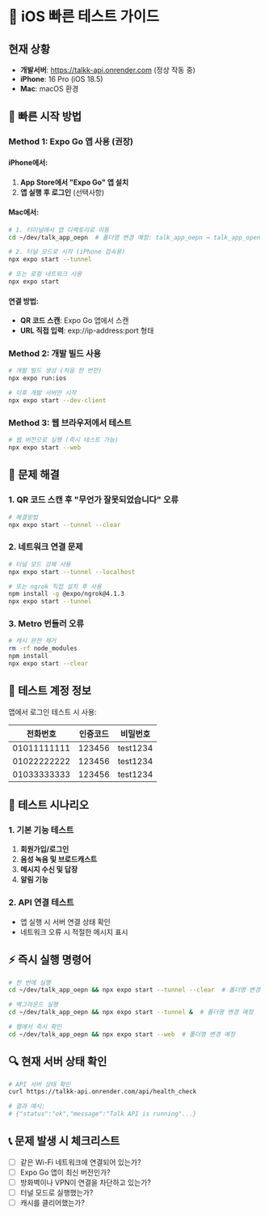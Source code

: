 # 🍎 iOS 빠른 테스트 가이드

## 현재 상황
- **개발서버**: https://talkk-api.onrender.com (정상 작동 중)
- **iPhone**: 16 Pro (iOS 18.5)
- **Mac**: macOS 환경

## 🚀 빠른 시작 방법

### Method 1: Expo Go 앱 사용 (권장)

#### iPhone에서:
1. **App Store에서 "Expo Go" 앱 설치**
2. **앱 실행 후 로그인** (선택사항)

#### Mac에서:
```bash
# 1. 터미널에서 앱 디렉토리로 이동
cd ~/dev/talk_app_oepn  # 폴더명 변경 예정: talk_app_oepn → talk_app_open

# 2. 터널 모드로 시작 (iPhone 접속용)
npx expo start --tunnel

# 또는 로컬 네트워크 사용
npx expo start
```

#### 연결 방법:
- **QR 코드 스캔**: Expo Go 앱에서 스캔
- **URL 직접 입력**: exp://ip-address:port 형태

### Method 2: 개발 빌드 사용

```bash
# 개발 빌드 생성 (처음 한 번만)
npx expo run:ios

# 이후 개발 서버만 시작
npx expo start --dev-client
```

### Method 3: 웹 브라우저에서 테스트

```bash
# 웹 버전으로 실행 (즉시 테스트 가능)
npx expo start --web
```

## 🔧 문제 해결

### 1. QR 코드 스캔 후 "무언가 잘못되었습니다" 오류
```bash
# 해결방법
npx expo start --tunnel --clear
```

### 2. 네트워크 연결 문제
```bash
# 터널 모드 강제 사용
npx expo start --tunnel --localhost

# 또는 ngrok 직접 설치 후 사용
npm install -g @expo/ngrok@4.1.3
npx expo start --tunnel
```

### 3. Metro 번들러 오류
```bash
# 캐시 완전 제거
rm -rf node_modules
npm install
npx expo start --clear
```

## 📱 테스트 계정 정보

앱에서 로그인 테스트 시 사용:

| 전화번호 | 인증코드 | 비밀번호 |
|----------|----------|----------|
| 01011111111 | 123456 | test1234 |
| 01022222222 | 123456 | test1234 |
| 01033333333 | 123456 | test1234 |

## 🎯 테스트 시나리오

### 1. 기본 기능 테스트
1. **회원가입/로그인**
2. **음성 녹음 및 브로드캐스트**
3. **메시지 수신 및 답장**
4. **알림 기능**

### 2. API 연결 테스트
- 앱 실행 시 서버 연결 상태 확인
- 네트워크 오류 시 적절한 메시지 표시

## ⚡ 즉시 실행 명령어

```bash
# 한 번에 실행
cd ~/dev/talk_app_oepn && npx expo start --tunnel --clear  # 폴더명 변경 예정

# 백그라운드 실행
cd ~/dev/talk_app_oepn && npx expo start --tunnel &  # 폴더명 변경 예정

# 웹에서 즉시 확인
cd ~/dev/talk_app_oepn && npx expo start --web  # 폴더명 변경 예정
```

## 🔍 현재 서버 상태 확인

```bash
# API 서버 상태 확인
curl https://talkk-api.onrender.com/api/health_check

# 결과 예시:
# {"status":"ok","message":"Talk API is running"...}
```

## 📞 문제 발생 시 체크리스트

- [ ] 같은 Wi-Fi 네트워크에 연결되어 있는가?
- [ ] Expo Go 앱이 최신 버전인가?
- [ ] 방화벽이나 VPN이 연결을 차단하고 있는가?
- [ ] 터널 모드로 실행했는가?
- [ ] 캐시를 클리어했는가? 